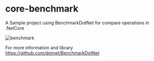 # core-benchmark

A Sample project using BenchmarkDotNet for compare operations in .NetCore 

![benchmark](https://github.com/Elaboree/NetCoreBenchmark/blob/1d2884a89d6d61a7e70db1cf0c32de978c6a1c3b/NetCoreBenchmark/Benchmark.JPG)



For more information and library
https://github.com/dotnet/BenchmarkDotNet


